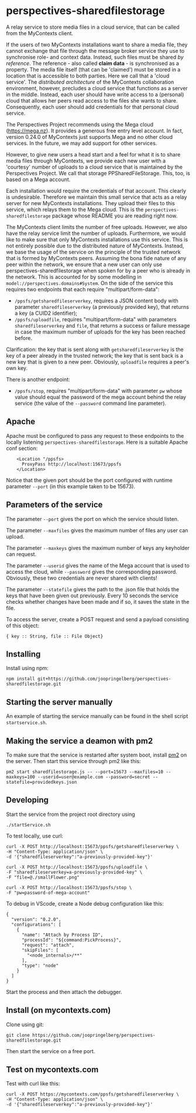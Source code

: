 # perspectives-sharedfilestorage
A relay service to store media files in a cloud service, that can be called from the MyContexts client.

If the users of two MyContexts installations want to share a media file, they cannot exchange that file through the message broker service they use to synchronise role- and context data. Instead, such files must be shared _by reference_. The reference - also called **claim data** - is synchronised as a property. The media file itself (that can be 'claimed') must be stored in a location that is accessible to both parties. Here we call that a 'cloud service'. The _distributed architecture_ of the MyContexts collaboration environment, however, precludes a cloud service that functions as a server in the middle. Instead, each user should have write access to a (personal) cloud that allows her peers read access to the files she wants to share. Consequently, each user should add credentials for that personal cloud service. 

The Perspectives Project recommends using the Mega cloud (https://mega.nz). It provides a generous free entry level account. In fact, version 0.24.0 of MyContexts just supports Mega and no other cloud services. In the future, we may add support for other services.

However, to give new users a head start and a feel for what it is to share media files through MyContexts, we provide each new user with a 'courtesy' number of uploads to a cloud service that is maintained by the Perspectives Project. We call that storage PPSharedFileStorage. This, too, is based on a Mega account.

Each installation would require the credentials of that account. This clearly is undesirable. Therefore we maintain this small service that acts as a relay server for new MyContexts installations. They upload their files to this service, which relays them to the Mega cloud. This is the `perspectives-sharedfilestorage` package whose README you are reading right now.

The MyContexts client limits the number of free uploads. However, we also have the relay service limit the number of uploads. Furthermore, we would like to make sure that only MyContexts installations use this service. This is not entirely possible due to the distributed nature of MyContexts. Instead, we base the usage of the service on the principle of the trusted network that is formed by MyContexts peers. Assuming the bona fide nature of any peer within the network, we ensure that a new user can only use perspectives-sharedfilestorage when spoken for by a peer who is already in the network. This is accounted for by some modelling in `model://perspectives.domains#System`. On the side of the service this requires two endpoints that each require "multipart/form-data":

* `/ppsfs/getsharedfileserverkey`, requires a JSON content body with parameter `sharedfileserverkey` (a previously provided key), that returns a key (a CUID2 identifier);
* `/ppsfs/uploadfile`, requires "multipart/form-data" with parameters `sharedfileserverkey` and `file`, that returns a success or failure message in case the maximum number of uploads for the key has been reached before.

Clarification: the key that is sent along with `getsharedfileserverkey` is the key of a peer already in the trusted network; the key that is sent back is a new key that is given to a new peer. Obviously, `uploadfile` requires a peer's own key.

There is another endpoint: 

* `/ppsfs/stop`, requires "multipart/form-data" with parameter `pw` whose value should equal the password of the mega account behind the relay service (the value of the `--password` command line parameter).

## Apache
Apache must be configured to pass any request to these endpoints to the locally listening `perspectives-sharedfilestorage`. Here is a suitable Apache conf section:

```
    <Location "/ppsfs>
      ProxyPass http://localhost:15673/ppsfs
    </Location>
```

Notice that the given port should be the port configured with runtime parameter `--port` (in this example taken to be 15673).

## Parameters of the service
The parameter `--port` gives the port on which the service should listen.

The parameter `--maxfiles` gives the maximum number of files any user can upload.

The parameter `--maxkeys` gives the maximum number of keys any keyholder can request.

The parameter `--userid` gives the name of the Mega account that is used to access the cloud, while `--password` gives the corresponding password. Obviously, these two credentials are never shared with clients!

The parameter `--statefile` gives the path to the .json file that holds the keys that have been given out previously. Every 10 seconds the service checks whether changes have been made and if so, it saves the state in the file.

To access the server, create a POST request and send a payload consisting of this object:

```
{ key :: String, file :: File Object}
```

## Installing
Install using npm:

```
npm install git+https://github.com/joopringelberg/perspectives-sharedfilestorage.git
```

## Starting the server manually
An example of starting the service manually can be found in the shell script `startservice.sh`.

## Making the service a deamon with pm2
To make sure that the service is restarted after system boot, install [pm2](https://www.npmjs.com/package/pm2) on the server. Then start this service through pm2 like this:

```
pm2 start sharedfilestorage.js -- --port=15673 --maxfiles=10 --maxkeys=100 --userid=user@example.com --password=secret --statefile=providedkeys.json
```

## Developing
Start the service from the project root directory using

```
./startService.sh
```

To test locally, use curl:
```
curl -X POST http://localhost:15673/ppsfs/getsharedfileserverkey \
-H "Content-Type: application/json" \
-d '{"sharedfileserverkey":"a-previously-provided-key"}'

curl -X POST http://localhost:15673/ppsfs/uploadfile \
-F "sharedfileserverkey=a-previously-provided-key" \
-F "file=@./smallFlower.png"

curl -X POST http://localhost:15673/ppsfs/stop \
-F "pw=password-of-mega-account"
```

To debug in VScode, create a Node debug configuration like this:

```
{
  "version": "0.2.0",
  "configurations": [
    {
      "name": "Attach by Process ID",
      "processId": "${command:PickProcess}",
      "request": "attach",
      "skipFiles": [
        "<node_internals>/**"
      ],
      "type": "node"
    }
  ]
}
```

Start the process and then attach the debugger.

## Install (on mycontexts.com)
Clone using git:

```
git clone https://github.com/joopringelberg/perspectives-sharedfilestorage.git
```

Then start the service on a free port.

## Test on mycontexts.com
Test with curl like this:

```
curl -X POST https://mycontexts.com/ppsfs/getsharedfileserverkey \
-H "Content-Type: application/json" \
-d '{"sharedfileserverkey":"a-previously-provided-key"}'
```

